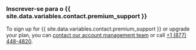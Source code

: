 
### Inscrever-se para o {{ site.data.variables.contact.premium_support }}

To sign up for {{ site.data.variables.contact.premium_support }} or upgrade your plan, you can [contact our account management team](https://enterprise.github.com/contact) or call [+1 (877) 448-4820](tel:+1-877-448-4820).
